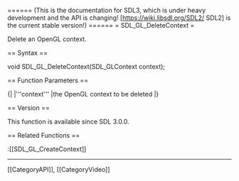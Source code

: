 ====== (This is the documentation for SDL3, which is under heavy development and the API is changing! [https://wiki.libsdl.org/SDL2/ SDL2] is the current stable version!) ======
= SDL_GL_DeleteContext =

Delete an OpenGL context.

== Syntax ==

<syntaxhighlight lang='c'>
void SDL_GL_DeleteContext(SDL_GLContext context);
</syntaxhighlight>

== Function Parameters ==

{|
|'''context'''
|the OpenGL context to be deleted
|}

== Version ==

This function is available since SDL 3.0.0.

== Related Functions ==

:[[SDL_GL_CreateContext]]

----
[[CategoryAPI]], [[CategoryVideo]]


